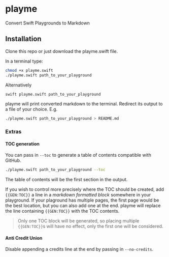 # playme
Convert Swift Playgrounds to Markdown


## Installation

Clone this repo or just download the playme.swift file.

In a terminal type:

```sh
chmod +x playme.swift
./playme.swift path_to_your_playground
```

Alternatively

```sh
swift playme.swift path_to_your_playground
```

playme will print converted markdown to the terminal. Redirect its output to a file of your choice. E.g.

```sh
./playme.swift path_to_your_playground > README.md
```

### Extras

#### TOC generation
You can pass in `--toc` to generate a table of contents compatible with GitHub.

```sh
./playme.swift path_to_your_playground --toc
```

The table of contents will be the first section in the output. 

If you wish to control more precisely where the TOC should be created, add `{{GEN:TOC}}` a line in a _markdown formatted block_ somewhere in your playground. If your plaground has multiple pages, the first page would be the best location, but you can also add one at the end. playme will replace the line containing `{{GEN:TOC}}` with the TOC contents. 

> Only one TOC block will be generated, so placing multiple `{{GEN:TOC}}`s will have no effect, only the first one will be considered.

#### Anti Credit Union
Disable appending a credits line at the end by passing in `--no-credits`.

